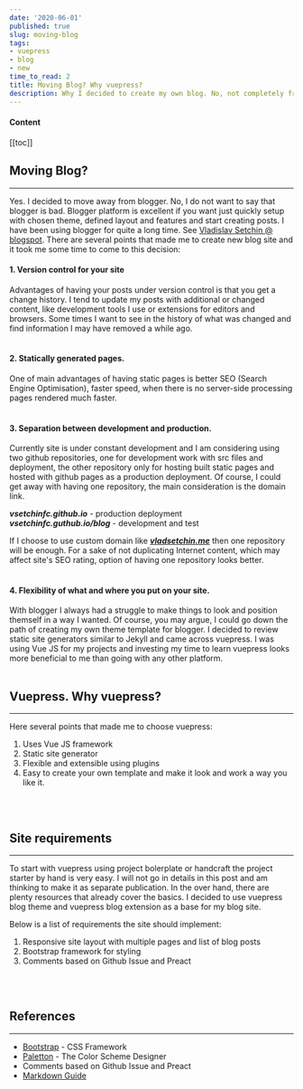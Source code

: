 ```yaml
---
date: '2020-06-01'
published: true
slug: moving-blog
tags:
- vuepress
- blog
- new
time_to_read: 2
title: Moving Blog? Why vuepress?
description: Why I decided to create my own blog. No, not completely from scratch...
---
```


#### Content
[[toc]]

## Moving Blog?
---
Yes. I decided to move away from blogger. No, I do not want to say that blogger is bad. Blogger platform is excellent if you want just quickly setup with chosen theme, defined layout and features and start creating posts. I have been using blogger for quite a long time. See [Vladislav Setchin @ blogspot](https://software-development-toolbox.blogspot.com/). There are several points that made me to create new blog site and it took me some time to come to this decision:
<br/>

#### 1. Version control for your site

Advantages of having your posts under version control is that you get a change history. I tend to update my posts with additional or changed content, like development tools I use or extensions for editors and browsers. Some times I want to see in the history of what was changed and find information I may have removed a while ago.
<br/>
<br/>

#### 2. Statically generated pages.

One of main advantages of having static pages is better SEO (Search Engine Optimisation), faster speed, when there is no server-side processing pages rendered much faster.
<br/>
<br/>

#### 3. Separation between development and production.

Currently site is under constant development and I am considering using two github repositories, one for development work with src files and deployment, the other repository only for hosting built static pages and hosted with github pages as a production deployment. Of course, I could get away with having one repository, the main consideration is the domain link. 

***vsetchinfc.github.io*** - production deployment   
***vsetchinfc.guthub.io/blog*** - development and test 

If I choose to use custom domain like ***[vladsetchin.me](http://vladsetchin.me)*** then one repository will be enough. For a sake of not duplicating Internet content, which may affect site's SEO rating, option of having one repository looks better.
<br/>
<br/>

#### 4. Flexibility of what and where you put on your site.

With blogger I always had a struggle to make things to look and position themself in a way I wanted. Of course, you may argue, I could go down the path of creating my own theme template for blogger. I decided to review static site generators similar to Jekyll and came across vuepress. I was using Vue JS for my projects and investing my time to learn vuepress looks more beneficial to me than going with any other platform.
<br/>
<br/>

## Vuepress. Why vuepress?
---
Here several points that made me to choose vuepress:

1. Uses Vue JS framework
2. Static site generator
3. Flexible and extensible using plugins
4. Easy to create your own template and make it look and work a way you like it.
<br/>
<br/>

## Site requirements
---
To start with vuepress using project bolerplate or handcraft the project starter by hand is very easy. I will not go in details in this post and am thinking to make it as separate  publication. In the over hand, there are plenty resources that already cover the basics. I decided to use vuepress blog theme and vuepress blog extension as a base for my blog site. 

Below is a list of requirements the site should implement:

1. Responsive site layout with multiple pages and list of blog posts
2. Bootstrap framework for styling
3. Comments based on Github Issue and Preact
<br/>
<br/>

## References
---
- [Bootstrap](https://getbootstrap.com/) - CSS Framework
- [Paletton](http://paletton.com) - The Color Scheme Designer
- Comments based on Github Issue and Preact
- [Markdown Guide](https://www.markdownguide.org/)

